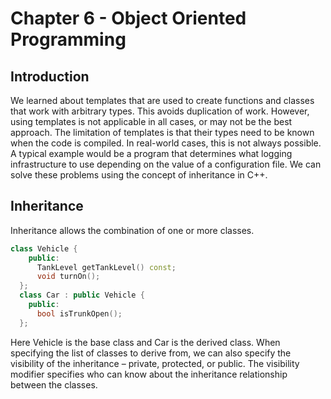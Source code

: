 # Chapter 6 - Object Oriented Programming

## Introduction

We learned about templates that are used to create functions and classes that work with arbitrary types. This avoids duplication of work. However, using templates is not applicable in all cases, or may not be the best approach. The limitation of templates is that their types need to be known when the code is compiled.
In real-world cases, this is not always possible. A typical example would be a program that determines what logging infrastructure to use depending on the value of a configuration file.
We can solve these problems using the concept of inheritance in C++.

## Inheritance

Inheritance allows the combination of one or more classes.

```cpp
class Vehicle {
    public:
      TankLevel getTankLevel() const;
      void turnOn();
  };
  class Car : public Vehicle {
    public:
      bool isTrunkOpen();
  };
```

Here Vehicle is the base class and Car is the derived class.
When specifying the list of classes to derive from, we can also specify the visibility of the inheritance – private, protected, or public.
The visibility modifier specifies who can know about the inheritance relationship between the classes.
